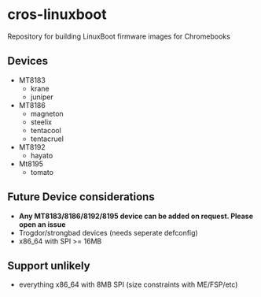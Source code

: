 # cros-linuxboot

Repository for building LinuxBoot firmware images for Chromebooks

## Devices

- MT8183
    - krane
    - juniper
- MT8186
    - magneton
    - steelix
    - tentacool
    - tentacruel
- MT8192
    - hayato
- Mt8195
    - tomato

## Future Device considerations

- **Any MT8183/8186/8192/8195 device can be added on request. Please open an issue**
- Trogdor/strongbad devices (needs seperate defconfig)
- x86_64 with SPI >= 16MB

## Support unlikely

- everything x86_64 with 8MB SPI (size constraints with ME/FSP/etc) 
